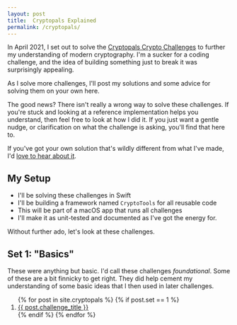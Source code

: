 ```yaml
---
layout: post
title:  Cryptopals Explained
permalink: /cryptopals/
---
```

<!-- cspell:ignore cryptosystems -->
In April 2021, I set out to solve the [Cryptopals Crypto Challenges](https://cryptopals.com) to further my understanding of modern cryptography. I'm a sucker for a coding challenge, and the idea of building something just to break it was surprisingly appealing.

As I solve more challenges, I'll post my solutions and some advice for solving them on your own here. 

The good news? There isn't really a wrong way to solve these challenges. If you're stuck and looking at a reference implementation helps you understand, then feel free to look at how I did it. If you just want a gentle nudge, or clarification on what the challenge is asking, you'll find that here to.

If you've got your own solution that's wildly different from what I've made, I'd <a href="mailto:cdownie@gmail.com">love to hear about it</a>.

## My Setup
- I'll be solving these challenges in Swift
- I'll be building a framework named `CryptoTools` for all reusable code
- This will be part of a macOS app that runs all challenges
- I'll make it as unit-tested and documented as I've got the energy for.

Without further ado, let's look at these challenges.

## Set 1: "Basics"
These were anything but basic. I'd call these challenges _foundational_. Some of these are a bit finnicky to get right. They did help cement my understanding of some basic ideas that I then used in later challenges.

<ol start="1">
  {% for post in site.cryptopals %}
    {% if post.set == 1 %}
      <li>
        <a href="{{post.url}}">
          {{ post.challenge_title }}
        </a>
      </li>
    {% endif %}
  {% endfor %}
</ol>

<!-- 
## Set 2: Block crypto
<ol start="9">
  {% for post in site.cryptopals %}
    {% if post.set == 2 %}
      <li>
        <a href="{{post.url}}">
          {{ post.challenge_title }}
        </a>
      </li>
    {% endif %}
  {% endfor %}
</ol> 
-->